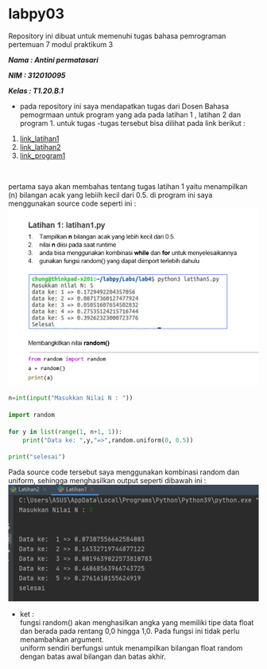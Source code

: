  # labpy03
Repository ini dibuat untuk memenuhi tugas bahasa pemrograman pertemuan 7 modul praktikum 3

***Nama     : Antini permatasari***

***NIM      : 312010095***

***Kelas    : T1.20.B.1***

* pada repository ini saya mendapatkan tugas dari Dosen Bahasa pemogrmaan untuk program yang ada pada latihan 1 , latihan 2 dan program 1.
 untuk tugas -tugas tersebut bisa dilihat pada link berikut : <br>
1. [link_latihan1](latihan1.py)
2. [link_latihan2](latihan2.py)
3. [link_program1](program1.py)
<br>

pertama saya akan membahas tentang tugas latihan 1 yaitu menampilkan (n) bilangan acak yang lebiih kecil dari 0.5. di program ini saya menggunakan source code seperti ini : <br>
![Tugas_Latihan1](picture/Tugas_latihan1.PNG)
```python
n=int(input("Masukkan Nilai N : "))

import random

for y in list(range(1, n+1, 1)):
    print("Data ke: ",y,"=>",random.uniform(0, 0.5))

print("selesai")
```
Pada source code tersebut saya menggunakan kombinasi random dan uniform, sehingga menghasilkan output seperti dibawah ini : <br>
![output_latihan1](picture/output_latihan1.PNG)

* ket : <br>
fungsi random() akan menghasilkan angka yang memiliki tipe data float dan berada pada rentang 0,0 hingga 1,0. Pada fungsi ini tidak perlu menambahkan argument. <br>
uniform sendiri berfungsi untuk menampilkan bilangan float random dengan batas awal bilangan dan batas akhir.



